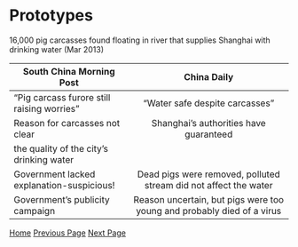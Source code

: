 # Prototypes

16,000 pig carcasses found floating in river that supplies Shanghai with drinking water (Mar 2013)

| South China Morning Post                           | China Daily           |
| -------------                                      |:-------------:        |
| “Pig carcass furore still raising worries”         | “Water safe despite carcasses”      |
| Reason for carcasses not clear                     | Shanghai’s authorities have guaranteed 
                                                       the quality of the city’s drinking water|  
| Government lacked explanation-suspicious!          | Dead pigs were removed, polluted stream did not affect the water |
| Government’s publicity campaign                    | Reason uncertain, but pigs were too young and probably died of a virus   |

[Home](index.md) [Previous Page](page1.md) [Next Page](page3.md)
